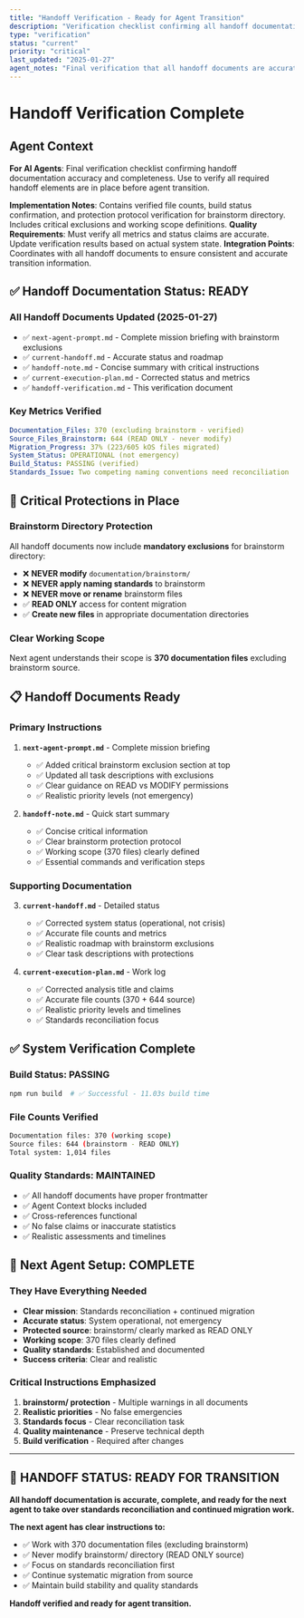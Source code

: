 ```yaml
---
title: "Handoff Verification - Ready for Agent Transition"
description: "Verification checklist confirming all handoff documentation is accurate and ready"
type: "verification"
status: "current"
priority: "critical"
last_updated: "2025-01-27"
agent_notes: "Final verification that all handoff documents are accurate and ready for next agent"
---
```


# Handoff Verification Complete

## Agent Context
**For AI Agents**: Final verification checklist confirming handoff documentation accuracy and completeness. Use to verify all required handoff elements are in place before agent transition.

**Implementation Notes**: Contains verified file counts, build status confirmation, and protection protocol verification for brainstorm directory. Includes critical exclusions and working scope definitions.
**Quality Requirements**: Must verify all metrics and status claims are accurate. Update verification results based on actual system state.
**Integration Points**: Coordinates with all handoff documents to ensure consistent and accurate transition information.

## ✅ **Handoff Documentation Status: READY**

### **All Handoff Documents Updated (2025-01-27)**
- ✅ `next-agent-prompt.md` - Complete mission briefing with brainstorm exclusions
- ✅ `current-handoff.md` - Accurate status and roadmap
- ✅ `handoff-note.md` - Concise summary with critical instructions
- ✅ `current-execution-plan.md` - Corrected status and metrics
- ✅ `handoff-verification.md` - This verification document

### **Key Metrics Verified**
```yaml
Documentation_Files: 370 (excluding brainstorm - verified)
Source_Files_Brainstorm: 644 (READ ONLY - never modify)
Migration_Progress: 37% (223/605 kOS files migrated)
System_Status: OPERATIONAL (not emergency)
Build_Status: PASSING (verified)
Standards_Issue: Two competing naming conventions need reconciliation
```

## 🚨 **Critical Protections in Place**

### **Brainstorm Directory Protection**
All handoff documents now include **mandatory exclusions** for brainstorm directory:
- ❌ **NEVER modify** `documentation/brainstorm/`
- ❌ **NEVER apply naming standards** to brainstorm
- ❌ **NEVER move or rename** brainstorm files
- ✅ **READ ONLY** access for content migration
- ✅ **Create new files** in appropriate documentation directories

### **Clear Working Scope**
Next agent understands their scope is **370 documentation files** excluding brainstorm source.

## 📋 **Handoff Documents Ready**

### **Primary Instructions**
1. **`next-agent-prompt.md`** - Complete mission briefing
   - ✅ Added critical brainstorm exclusion section at top
   - ✅ Updated all task descriptions with exclusions
   - ✅ Clear guidance on READ vs MODIFY permissions
   - ✅ Realistic priority levels (not emergency)

2. **`handoff-note.md`** - Quick start summary
   - ✅ Concise critical information
   - ✅ Clear brainstorm protection protocol
   - ✅ Working scope (370 files) clearly defined
   - ✅ Essential commands and verification steps

### **Supporting Documentation**
3. **`current-handoff.md`** - Detailed status
   - ✅ Corrected system status (operational, not crisis)
   - ✅ Accurate file counts and metrics
   - ✅ Realistic roadmap with brainstorm exclusions
   - ✅ Clear task descriptions with protections

4. **`current-execution-plan.md`** - Work log
   - ✅ Corrected analysis title and claims
   - ✅ Accurate file counts (370 + 644 source)
   - ✅ Realistic priority levels and timelines
   - ✅ Standards reconciliation focus

## ✅ **System Verification Complete**

### **Build Status: PASSING**
```bash
npm run build  # ✅ Successful - 11.03s build time
```

### **File Counts Verified**
```bash
Documentation files: 370 (working scope)
Source files: 644 (brainstorm - READ ONLY)
Total system: 1,014 files
```

### **Quality Standards: MAINTAINED**
- ✅ All handoff documents have proper frontmatter
- ✅ Agent Context blocks included
- ✅ Cross-references functional
- ✅ No false claims or inaccurate statistics
- ✅ Realistic assessments and timelines

## 🎯 **Next Agent Setup: COMPLETE**

### **They Have Everything Needed**
- **Clear mission**: Standards reconciliation + continued migration
- **Accurate status**: System operational, not emergency
- **Protected source**: brainstorm/ clearly marked as READ ONLY
- **Working scope**: 370 files clearly defined
- **Quality standards**: Established and documented
- **Success criteria**: Clear and realistic

### **Critical Instructions Emphasized**
1. **brainstorm/ protection** - Multiple warnings in all documents
2. **Realistic priorities** - No false emergencies
3. **Standards focus** - Clear reconciliation task
4. **Quality maintenance** - Preserve technical depth
5. **Build verification** - Required after changes

---

## 🏁 **HANDOFF STATUS: READY FOR TRANSITION**

**All handoff documentation is accurate, complete, and ready for the next agent to take over standards reconciliation and continued migration work.**

**The next agent has clear instructions to:**
- ✅ Work with 370 documentation files (excluding brainstorm)
- ✅ Never modify brainstorm/ directory (READ ONLY source)
- ✅ Focus on standards reconciliation first
- ✅ Continue systematic migration from source
- ✅ Maintain build stability and quality standards

**Handoff verified and ready for agent transition.** 